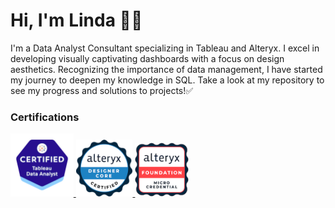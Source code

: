 # Hi, I'm Linda 🙋‍♀️
I'm a Data Analyst Consultant specializing in Tableau and Alteryx. I excel in developing visually captivating dashboards with a focus on design aesthetics. Recognizing the importance of data management, I have started my journey to deepen my knowledge in SQL. Take a look at my repository to see my progress and solutions to projects!✅

### Certifications

<a href="https://www.credly.com/badges/15177ee5-51dd-417b-b6dd-7397133196d8/public_url">
  <img src="https://github.com/duonglindaa/duonglindaa/blob/main/tableau-certified-data-analyst.1.png?raw=true" width="20%">
</a>

<a href="https://www.credly.com/badges/0a72ebad-22cb-4989-8088-0e68de94cc66/public_url">
  <img src="https://github.com/duonglindaa/duonglindaa/blob/main/alteryx-designer-core-certification.png?raw=true" width="18%">
</a>

<a href="https://www.credly.com/badges/103e4687-0505-4e0a-9e9e-09d7894a80e2/public_url">
  <img src="https://github.com/duonglindaa/duonglindaa/blob/main/alteryx-foundational-micro-credential.png?raw=true" width="17%">
</a>
